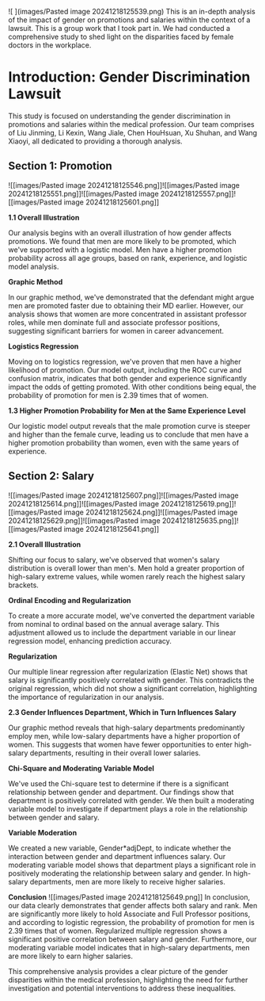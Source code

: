 ![ ](images/Pasted image 20241218125539.png)
This is an in-depth analysis of the impact of gender on promotions and salaries within the context of a lawsuit. This is a group work that I took part in. We had conducted a comprehensive study to shed light on the disparities faced by female doctors in the workplace. 


# **Introduction: Gender Discrimination Lawsuit**

This study is focused on understanding the gender discrimination in promotions and salaries within the medical profession. Our team comprises of Liu Jinming, Li Kexin, Wang Jiale, Chen HouHsuan, Xu Shuhan, and Wang Xiaoyi, all dedicated to providing a thorough analysis.

## **Section 1: Promotion**
![[images/Pasted image 20241218125546.png]]![[images/Pasted image 20241218125551.png]]![[images/Pasted image 20241218125557.png]]![[images/Pasted image 20241218125601.png]]

**1.1 Overall Illustration**

Our analysis begins with an overall illustration of how gender affects promotions. We found that men are more likely to be promoted, which we've supported with a logistic model. Men have a higher promotion probability across all age groups, based on rank, experience, and logistic model analysis.

**Graphic Method**

In our graphic method, we've demonstrated that the defendant might argue men are promoted faster due to obtaining their MD earlier. However, our analysis shows that women are more concentrated in assistant professor roles, while men dominate full and associate professor positions, suggesting significant barriers for women in career advancement.

**Logistics Regression**

Moving on to logistics regression, we've proven that men have a higher likelihood of promotion. Our model output, including the ROC curve and confusion matrix, indicates that both gender and experience significantly impact the odds of getting promoted. With other conditions being equal, the probability of promotion for men is 2.39 times that of women.

**1.3 Higher Promotion Probability for Men at the Same Experience Level**

Our logistic model output reveals that the male promotion curve is steeper and higher than the female curve, leading us to conclude that men have a higher promotion probability than women, even with the same years of experience.

## **Section 2: Salary**

![[images/Pasted image 20241218125607.png]]![[images/Pasted image 20241218125614.png]]![[images/Pasted image 20241218125619.png]]![[images/Pasted image 20241218125624.png]]![[images/Pasted image 20241218125629.png]]![[images/Pasted image 20241218125635.png]]![[images/Pasted image 20241218125641.png]]

**2.1 Overall Illustration**

Shifting our focus to salary, we've observed that women's salary distribution is overall lower than men's. Men hold a greater proportion of high-salary extreme values, while women rarely reach the highest salary brackets.

**Ordinal Encoding and Regularization**

To create a more accurate model, we've converted the department variable from nominal to ordinal based on the annual average salary. This adjustment allowed us to include the department variable in our linear regression model, enhancing prediction accuracy.

**Regularization**

Our multiple linear regression after regularization (Elastic Net) shows that salary is significantly positively correlated with gender. This contradicts the original regression, which did not show a significant correlation, highlighting the importance of regularization in our analysis.

**2.3 Gender Influences Department, Which in Turn Influences Salary**

Our graphic method reveals that high-salary departments predominantly employ men, while low-salary departments have a higher proportion of women. This suggests that women have fewer opportunities to enter high-salary departments, resulting in their overall lower salaries.

**Chi-Square and Moderating Variable Model**

We've used the Chi-square test to determine if there is a significant relationship between gender and department. Our findings show that department is positively correlated with gender. We then built a moderating variable model to investigate if department plays a role in the relationship between gender and salary.

**Variable Moderation**

We created a new variable, Gender*adjDept, to indicate whether the interaction between gender and department influences salary. Our moderating variable model shows that department plays a significant role in positively moderating the relationship between salary and gender. In high-salary departments, men are more likely to receive higher salaries.

**Conclusion**
![[images/Pasted image 20241218125649.png]]
In conclusion, our data clearly demonstrates that gender affects both salary and rank. Men are significantly more likely to hold Associate and Full Professor positions, and according to logistic regression, the probability of promotion for men is 2.39 times that of women. Regularized multiple regression shows a significant positive correlation between salary and gender. Furthermore, our moderating variable model indicates that in high-salary departments, men are more likely to earn higher salaries.

This comprehensive analysis provides a clear picture of the gender disparities within the medical profession, highlighting the need for further investigation and potential interventions to address these inequalities.

